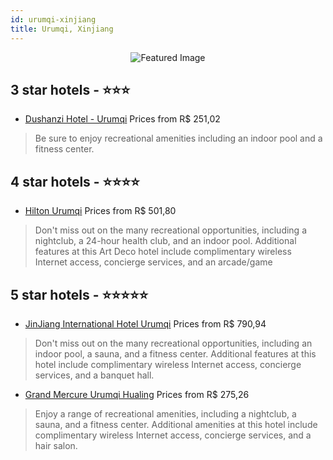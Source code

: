 ```yaml
---
id: urumqi-xinjiang
title: Urumqi, Xinjiang
---
```


<center><img src="https://i.travelapi.com/hotels/8000000/7410000/7407700/7407688/ffd8dcd2_z.jpg" alt="Featured Image" /></center>


##  3 star hotels - ⭐️⭐️⭐️

-    [Dushanzi Hotel - Urumqi](https://us.hurb.com/hotels/urumqi/dushanzi-hotel-urumqi-JNP-JP067770?cmp=18055) Prices from R$ 251,02
   > Be sure to enjoy recreational amenities including an indoor pool and a fitness center.

##  4 star hotels - ⭐️⭐️⭐️⭐️

-    [Hilton Urumqi](https://us.hurb.com/hotels/urumqi/hilton-urumqi-JNP-JP266435?cmp=18055) Prices from R$ 501,80
   > Don't miss out on the many recreational opportunities, including a nightclub, a 24-hour health club, and an indoor pool. Additional features at this Art Deco hotel include complimentary wireless Internet access, concierge services, and an arcade/game

##  5 star hotels - ⭐️⭐️⭐️⭐️⭐️

-    [JinJiang International Hotel Urumqi](https://us.hurb.com/hotels/urumqi/jinjiang-international-hotel-urumqi-JNP-JP833231?cmp=18055) Prices from R$ 790,94
   > Don't miss out on the many recreational opportunities, including an indoor pool, a sauna, and a fitness center. Additional features at this hotel include complimentary wireless Internet access, concierge services, and a banquet hall.
-    [Grand Mercure Urumqi Hualing](https://us.hurb.com/hotels/urumqi/grand-mercure-urumqi-hualing-JNP-JP818913?cmp=18055) Prices from R$ 275,26
   > Enjoy a range of recreational amenities, including a nightclub, a sauna, and a fitness center. Additional amenities at this hotel include complimentary wireless Internet access, concierge services, and a hair salon.
